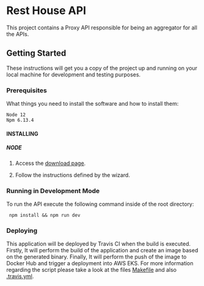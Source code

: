 # Rest House API

This project contains a Proxy API responsible for being an aggregator for all the APIs.

## Getting Started

These instructions will get you a copy of the project up and running on your local machine for development and testing purposes.

### Prerequisites

What things you need to install the software and how to install them:

```
Node 12
Npm 6.13.4
```

#### INSTALLING

##### NODE

1. Access the [download page](https://nodejs.org/en/download/).

2. Follow the instructions defined by the wizard. 

### Running in Development Mode

To run the API execute the following command inside of the root directory:

```
 npm install && npm run dev
```

### Deploying

This application will be deployed by Travis CI when the build is executed. 
Firstly, It will perform the build of the application and create an image based on the generated binary. 
Finally, It will perform the push of the image to Docker Hub and trigger a deployment into AWS EKS. 
For more information regarding the script please take a look at the files [Makefile](Makefile) 
and also [.travis.yml](.travis.yml).

